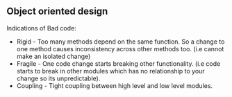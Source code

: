 ## Object oriented design
Indications of Bad code:
* Rigid - Too many methods depend on the same function. So a change to one method causes inconsistency across other methods too. (i.e cannot make an isolated change)
* Fragile - One code change starts breaking other functionality. (i.e code starts to break in other modules which has no relationship to your change so its unpredictable).
* Coupling - Tight coupling between high level and low level modules.
